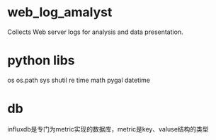 # web_log_amalyst
Collects Web server logs for analysis and data presentation.

# python libs
os
os.path
sys
shutil
re
time
math
pygal
datetime

# db
influxdb是专门为metric实现的数据库，metric是key、valuse结构的类型

